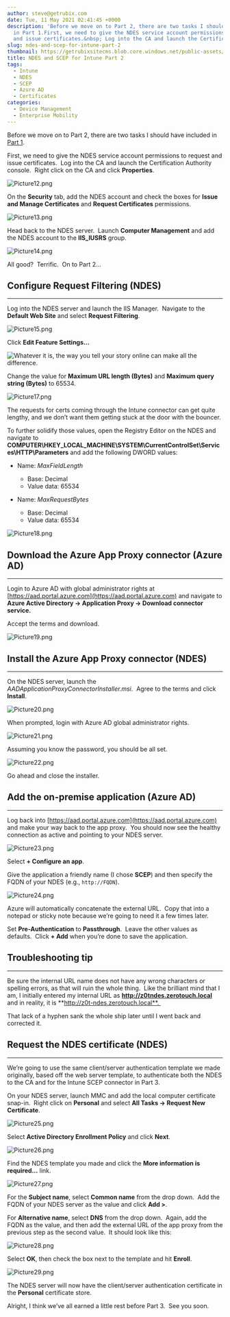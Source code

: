 ```yaml
---
author: steve@getrubix.com  
date: Tue, 11 May 2021 02:41:45 +0000  
description: 'Before we move on to Part 2, there are two tasks I should have included  
  in Part 1.First, we need to give the NDES service account permissions to request  
  and issue certificates.&nbsp; Log into the CA and launch the Certification Authority.'  
slug: ndes-and-scep-for-intune-part-2  
thumbnail: https://getrubixsitecms.blob.core.windows.net/public-assets/content/v1/thumbnails/ndes-and-scep-for-intune-part-2_thumbnail.jpg  
title: NDES and SCEP for Intune Part 2  
tags:
  - Intune
  - NDES
  - SCEP
  - Azure AD
  - Certificates
categories:
  - Device Management
  - Enterprise Mobility
---
```


Before we move on to Part 2, there are two tasks I should have included in [Part 1](https://www.getrubix.com/blog/ndes-and-scep-for-intune-part-1).

First, we need to give the NDES service account permissions to request and issue certificates.  Log into the CA and launch the Certification Authority console.  Right click on the CA and click **Properties**.

![Picture12.png](https://getrubixsitecms.blob.core.windows.net/public-assets/content/v1/5dd365a31aa1fd743bc30b8e/1620699811466-SCF6259FJV7A0PXWRYJY/Picture12.png)

On the **Security** tab, add the NDES account and check the boxes for **Issue and Manage Certificates** and **Request Certificates** permissions.

![Picture13.png](https://getrubixsitecms.blob.core.windows.net/public-assets/content/v1/5dd365a31aa1fd743bc30b8e/1620699861464-LYFJ5XY108DI9SQEXSA2/Picture13.png)

Head back to the NDES server.  Launch **Computer Management** and add the NDES account to the **IIS_IUSRS** group.

![Picture14.png](https://getrubixsitecms.blob.core.windows.net/public-assets/content/v1/5dd365a31aa1fd743bc30b8e/1620699887853-4OB0DAC5MKNS3OQHIBP3/Picture14.png)

All good?  Terrific.  On to Part 2…

## Configure Request Filtering (NDES)
---

Log into the NDES server and launch the IIS Manager.  Navigate to the **Default Web Site** and select **Request Filtering**.

![Picture15.png](https://getrubixsitecms.blob.core.windows.net/public-assets/content/v1/5dd365a31aa1fd743bc30b8e/1620699958991-E5WKMIBMP1KN1XYN8XSW/Picture15.png)

Click **Edit Feature Settings…**

![Whatever it is, the way you tell your story online can make all the difference.](https://getrubixsitecms.blob.core.windows.net/public-assets/content/v1/5dd365a31aa1fd743bc30b8e/1620699977696-N0JBS252W4076VA2L0ZJ/Picture16.png)

Change the value for **Maximum URL length (Bytes)** and **Maximum query string (Bytes)** to 65534.

![Picture17.png](https://getrubixsitecms.blob.core.windows.net/public-assets/content/v1/5dd365a31aa1fd743bc30b8e/1620699999186-ZQ9JN8FKR42YAJQM3T27/Picture17.png)

The requests for certs coming through the Intune connector can get quite lengthy, and we don’t want them getting stuck at the door with the bouncer.

To further solidify those values, open the Registry Editor on the NDES and navigate to **COMPUTER\\HKEY_LOCAL_MACHINE\\SYSTEM\\CurrentControlSet\\Services\\HTTP\\Parameters** and add the following DWORD values:

- Name: _MaxFieldLength_  
  - Base: Decimal  
  - Value data: 65534  

- Name: _MaxRequestBytes_  
  - Base: Decimal  
  - Value data: 65534  

![Picture18.png](https://getrubixsitecms.blob.core.windows.net/public-assets/content/v1/5dd365a31aa1fd743bc30b8e/1620700090337-5XF99PTR016NW5ITIB4P/Picture18.png)

## Download the Azure App Proxy connector (Azure AD)
---

Login to Azure AD with global administrator rights at [https://aad.portal.azure.com](https://aad.portal.azure.com) and navigate to **Azure Active Directory -> Application Proxy -> Download connector service.** 

Accept the terms and download.

![Picture19.png](https://getrubixsitecms.blob.core.windows.net/public-assets/content/v1/5dd365a31aa1fd743bc30b8e/1620700117345-NK7IVQKNI5AQL0TIQDWS/Picture19.png)

## Install the Azure App Proxy connector (NDES)
---

On the NDES server, launch the _AADApplicationProxyConnectorInstaller.msi_.  Agree to the terms and click **Install**.

![Picture20.png](https://getrubixsitecms.blob.core.windows.net/public-assets/content/v1/5dd365a31aa1fd743bc30b8e/1620700155684-9KALMEM3T4PNE98KBZHV/Picture20.png)

When prompted, login with Azure AD global administrator rights.

![Picture21.png](https://getrubixsitecms.blob.core.windows.net/public-assets/content/v1/5dd365a31aa1fd743bc30b8e/1620700168868-4WLKDO2AOG75GWMQDHK9/Picture21.png)

Assuming you know the password, you should be all set.

![Picture22.png](https://getrubixsitecms.blob.core.windows.net/public-assets/content/v1/5dd365a31aa1fd743bc30b8e/1620700189035-0P2ROYUWMV0RWHGBWE88/Picture22.png)

Go ahead and close the installer.

## Add the on-premise application (Azure AD)
---

Log back into [https://aad.portal.azure.com](https://aad.portal.azure.com) and make your way back to the app proxy.  You should now see the healthy connection as active and pointing to your NDES server.

![Picture23.png](https://getrubixsitecms.blob.core.windows.net/public-assets/content/v1/5dd365a31aa1fd743bc30b8e/1620700215443-6QYHUS8TT4U0TE5HLZUB/Picture23.png)

Select **+ Configure an app**.

Give the application a friendly name (I chose **SCEP**) and then specify the FQDN of your NDES (e.g., `http://FQDN`).

![Picture24.png](https://getrubixsitecms.blob.core.windows.net/public-assets/content/v1/5dd365a31aa1fd743bc30b8e/1620700274822-37TXUBKDKEEOZIEKX7NA/Picture24.png)

Azure will automatically concatenate the external URL.  Copy that into a notepad or sticky note because we’re going to need it a few times later. 

Set **Pre-Authentication** to **Passthrough**.  Leave the other values as defaults.  Click **+ Add** when you’re done to save the application.

## Troubleshooting tip
---

Be sure the internal URL name does not have any wrong characters or spelling errors, as that will ruin the whole thing.  Like the brilliant mind that I am, I initially entered my internal URL as **http://z0tndes.zerotouch.local** and in reality, it is **http://z0t-ndes.zerotouch.local**. 

That lack of a hyphen sank the whole ship later until I went back and corrected it.

## Request the NDES certificate (NDES)
---

We’re going to use the same client/server authentication template we made originally, based off the web server template, to authenticate both the NDES to the CA and for the Intune SCEP connector in Part 3.

On your NDES server, launch MMC and add the local computer certificate snap-in.  Right click on **Personal** and select **All Tasks -> Request New Certificate**. 

![Picture25.png](https://getrubixsitecms.blob.core.windows.net/public-assets/content/v1/5dd365a31aa1fd743bc30b8e/1620700357447-CVKN1XTZLRNPNQ0FQK16/Picture25.png)

Select **Active Directory Enrollment Policy** and click **Next**.

![Picture26.png](https://getrubixsitecms.blob.core.windows.net/public-assets/content/v1/5dd365a31aa1fd743bc30b8e/1620700381199-DOEV911VS2WBJ1VLE1QE/Picture26.png)

Find the NDES template you made and click the **More information is required…** link.

![Picture27.png](https://getrubixsitecms.blob.core.windows.net/public-assets/content/v1/5dd365a31aa1fd743bc30b8e/1620700411860-N6V32QCE1JQFC00CCJME/Picture27.png)

For the **Subject name**, select **Common name** from the drop down.  Add the FQDN of your NDES server as the value and click **Add >**.

For **Alternative name**, select **DNS** from the drop down.  Again, add the FQDN as the value, and then add the external URL of the app proxy from the previous step as the second value.  It should look like this:

![Picture28.png](https://getrubixsitecms.blob.core.windows.net/public-assets/content/v1/5dd365a31aa1fd743bc30b8e/1620700436434-CS47B6W9Y4YOE2IMOFY2/Picture28.png)

Select **OK**, then check the box next to the template and hit **Enroll**.

![Picture29.png](https://getrubixsitecms.blob.core.windows.net/public-assets/content/v1/5dd365a31aa1fd743bc30b8e/1620700453610-TY1DPWYR1JO4LFR105Q8/Picture29.png)

The NDES server will now have the client/server authentication certificate in the **Personal** certificate store.

Alright, I think we’ve all earned a little rest before Part 3.  See you soon.
